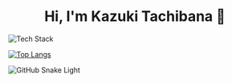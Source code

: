 <h1 align="center">Hi, I'm Kazuki Tachibana 👋</h1>

![Tech Stack](https://skillicons.dev/icons?i=js,typescript,react,nodejs,python,docker)

[![Top Langs](https://github-readme-stats.vercel.app/api/top-langs/?username=PublicBoy01&layout=donut)](https://github.com/PublicBoy01/github-readme-stats)

![GitHub Snake Light](https://github.com/kazkt01/kazkt01/blob/output/github-snake.svg)




